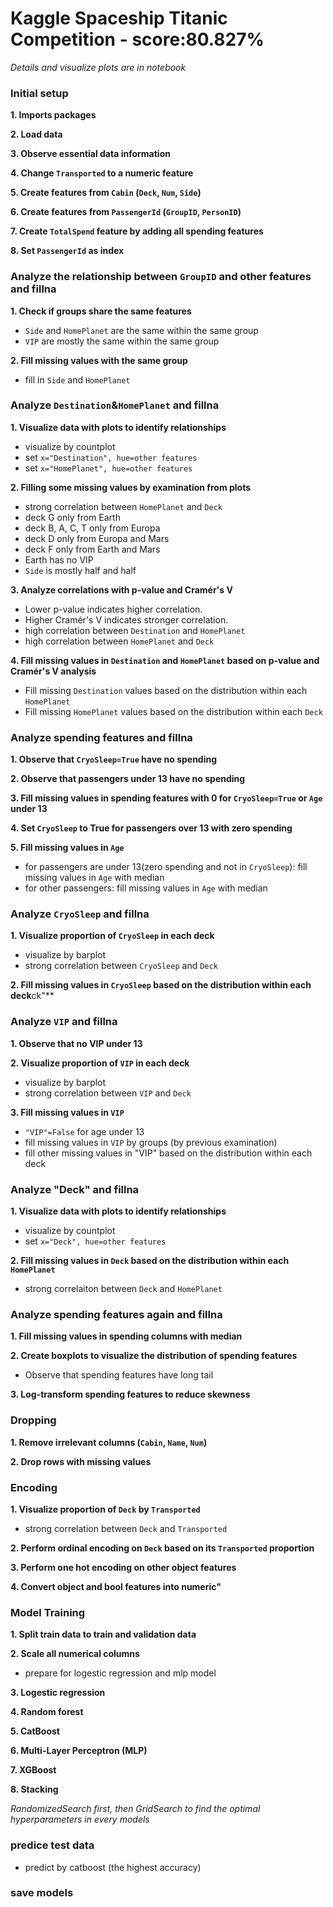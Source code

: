# Kaggle Spaceship Titanic Competition - score:80.827%

*Details and visualize plots are in notebook*

### Initial setup
**1. Imports packages**

**2. Load data**

**3. Observe essential data information**

**4. Change `Transported` to a numeric feature**

**5. Create features from `Cabin` (`Deck`, `Num`, `Side`)**

**6. Create features from `PassengerId` (`GroupID`, `PersonID`)**

**7. Create `TotalSpend` feature by adding all spending features**

**8. Set `PassengerId` as index**

### Analyze the relationship between `GroupID` and other features and fillna

**1. Check if groups share the same features**
- `Side` and `HomePlanet` are the same within the same group
- `VIP` are mostly the same within the same group


**2. Fill missing values with the same group**
- fill in `Side` and `HomePlanet`

### Analyze `Destination`&`HomePlanet` and fillna
**1. Visualize data with plots to identify relationships**
- visualize by countplot
- set `x="Destination", hue=other features`
- set `x="HomePlanet", hue=other features`

**2. Filling some missing values by examination from plots**
- strong correlation between `HomePlanet` and `Deck`
- deck G only from Earth
- deck B, A, C, T only from Europa
- deck D only from Europa and Mars
- deck F only from Earth and Mars
- Earth has no VIP
- `Side` is mostly half and half

**3. Analyze correlations with p-value and Cramér's V**
- Lower p-value indicates higher correlation.
- Higher Cramér's V indicates stronger correlation.
- high correlation between `Destination` and `HomePlanet`
- high correlation between `HomePlanet` and `Deck`

**4. Fill missing values in `Destination` and `HomePlanet` based on p-value and Cramér's V analysis**
- Fill missing `Destination` values based on the distribution within each `HomePlanet`
- Fill missing `HomePlanet` values based on the distribution within each `Deck`

### Analyze spending features and fillna

**1. Observe that `CryoSleep=True` have no spending**

**2. Observe that passengers under 13 have no spending**

**3. Fill missing values in spending features with 0 for `CryoSleep=True` or `Age` under 13**

**4. Set `CryoSleep` to True for passengers over 13 with zero spending**

**5. Fill missing values in `Age`**
- for passengers are under 13(zero spending and not in `CryoSleep`): fill missing values in `Age` with median
- for other passengers: fill missing values in `Age` with median

### Analyze `CryoSleep` and fillna

**1. Visualize proportion of `CryoSleep` in each deck**
- visualize by barplot
- strong correlation between `CryoSleep` and `Deck`

**2. Fill missing values in `CryoSleep` based on the distribution within each deck**ck"**

### Analyze `VIP` and fillna

**1. Observe that no VIP under 13**

**2. Visualize proportion of `VIP` in each deck**
- visualize by barplot
- strong correlation between `VIP` and `Deck`

**3. Fill missing values in `VIP`**
- `"VIP"=False` for age under 13
- fill missing values in `VIP` by groups (by previous examination)
- fill other missing values in "VIP" based on the distribution within each deck

### Analyze "Deck" and fillna

**1. Visualize data with plots to identify relationships**
- visualize by countplot
- set `x="Deck", hue=other features`

**2. Fill missing values in `Deck` based on the distribution within each `HomePlanet`**
- strong correlaiton between `Deck` and `HomePlanet`

### Analyze spending features again and fillna

**1. Fill missing values in spending columns with median**

**2. Create boxplots to visualize the distribution of spending features**
- Observe that spending features have long tail

**3. Log-transform spending features to reduce skewness**

### Dropping

**1. Remove irrelevant columns (`Cabin`, `Name`, `Num`)**

**2. Drop rows with missing values**

### Encoding

**1. Visualize proportion of `Deck` by `Transported`**
- strong correlation between `Deck` and `Transported`

**2. Perform ordinal encoding on `Deck` based on its `Transported` proportion**

**3. Perform one hot encoding on other object features**

**4. Convert object and bool features into numeric"**

### Model Training

**1. Split train data to train and validation data**

**2. Scale all numerical columns**
- prepare for logestic regression and mlp model

**3. Logestic regression**

**4. Random forest**

**5. CatBoost**

**6. Multi-Layer Perceptron (MLP)**

**7. XGBoost**

**8. Stacking**

*RandomizedSearch first, then GridSearch to find the optimal hyperparameters in every models*

### predice test data
- predict by catboost (the highest accuracy)

### save models


